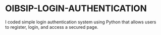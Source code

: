 # OIBSIP-LOGIN-AUTHENTICATION
I coded simple login authentication system using Python that allows users to register, login, and access a secured page.
